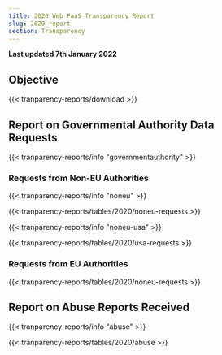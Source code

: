 ```yaml
---
title: 2020 Web PaaS Transparency Report
slug: 2020_report
section: Transparency
---
```


**Last updated 7th January 2022**


## Objective  



{{< tranparency-reports/download >}}

## Report on Governmental Authority Data Requests

{{< tranparency-reports/info "governmentauthority" >}}

### Requests from Non-EU Authorities

{{< tranparency-reports/info "noneu" >}}

{{< tranparency-reports/tables/2020/noneu-requests >}}

{{< tranparency-reports/info "noneu-usa" >}}

{{< tranparency-reports/tables/2020/usa-requests >}}

### Requests from EU Authorities

{{< tranparency-reports/tables/2020/noneu-requests >}}

## Report on Abuse Reports Received 

{{< tranparency-reports/info "abuse" >}}

{{< tranparency-reports/tables/2020/abuse >}}
